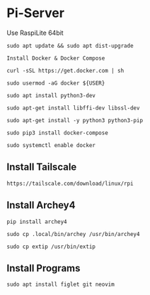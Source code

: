 # Pi-Server

Use RaspiLite 64bit
```
sudo apt update && sudo apt dist-upgrade

Install Docker & Docker Compose

curl -sSL https://get.docker.com | sh

sudo usermod -aG docker ${USER}

sudo apt install python3-dev

sudo apt-get install libffi-dev libssl-dev

sudo apt-get install -y python3 python3-pip

sudo pip3 install docker-compose

sudo systemctl enable docker
```

## Install Tailscale
```
https://tailscale.com/download/linux/rpi
```

## Install Archey4
```
pip install archey4

sudo cp .local/bin/archey /usr/bin/archey4

sudo cp extip /usr/bin/extip
```

## Install Programs
```
sudo apt install figlet git neovim
```


